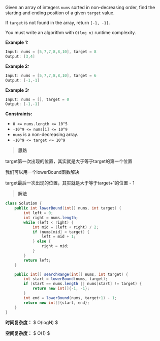 Given an array of integers `nums` sorted in non-decreasing order, find the starting and ending position of a given `target` value.

If `target` is not found in the array, return `[-1, -1]`.

You must write an algorithm with `O(log n)` runtime complexity.

 

**Example 1:**

```java
Input: nums = [5,7,7,8,8,10], target = 8
Output: [3,4]
```

**Example 2:**

```java
Input: nums = [5,7,7,8,8,10], target = 6
Output: [-1,-1]
```

**Example 3:**

```java
Input: nums = [], target = 0
Output: [-1,-1]
```

 

**Constraints:**

- `0 <= nums.length <= 10^5`
- `-10^9 <= nums[i] <= 10^9`
- `nums` is a non-decreasing array.
- `-10^9 <= target <= 10^9`



> **思路**

target第一次出现的位置，其实就是大于等于target的第一个位置

我们可以用一个lowerBound函数解决

target最后一次出现的位置，其实就是大于等于target+1的位置 - 1



> **解法**

```java
class Solution {
    public int lowerBound(int[] nums, int target) {
        int left = 0;
        int right = nums.length;
        while (left < right) {
            int mid = (left + right) / 2;
            if (nums[mid] < target) {
                left = mid + 1;
            } else {
                right = mid;
            }
        }
        return left;
    }

    public int[] searchRange(int[] nums, int target) {
        int start = lowerBound(nums, target);
        if (start == nums.length || nums[start] != target) {
            return new int[]{-1, -1};
        }
        int end = lowerBound(nums, target+1) - 1;
        return new int[]{start, end};
    }
}
```

**时间复杂度：** $ O(logN) $

**空间复杂度：** $ O(1) $
